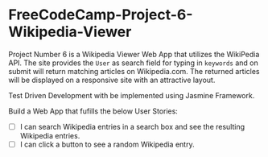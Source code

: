 # FreeCodeCamp-Project-6-Wikipedia-Viewer

Project Number 6 is a Wikipedia Viewer Web App that utilizes the WikiPedia API. The site provides the `User` as search field for typing in `keywords` and on submit will return matching
articles on Wikipedia.com. The returned articles will be displayed on a responsive site with
an attractive layout.

Test Driven Development with be implemented using Jasmine Framework.

Build a Web App that fufills the below User Stories:

- [ ] I can search Wikipedia entries in a search box and see the resulting Wikipedia entries.
- [ ] I can click a button to see a random Wikipedia entry.
